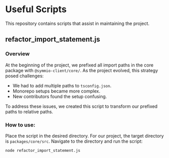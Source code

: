 # Useful Scripts

This repository contains scripts that assist in maintaining the project.

## refactor_import_statement.js

### Overview

At the beginning of the project, we prefixed all import paths in the core package with `@symmio-client/core/`. As the project evolved, this strategy posed challenges:

- We had to add multiple paths to `tsconfig.json`.
- Monorepo setups became more complex.
- New contributors found the setup confusing.

To address these issues, we created this script to transform our prefixed paths to relative paths.

### How to use:

Place the script in the desired directory. For our project, the target directory is `packages/core/src`.
Navigate to the directory and run the script:

```
node refactor_import_statement.js
```
